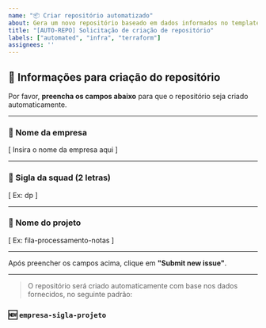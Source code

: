 ```yaml
---
name: "📦 Criar repositório automatizado"
about: Gera um novo repositório baseado em dados informados no template
title: "[AUTO-REPO] Solicitação de criação de repositório"
labels: ["automated", "infra", "terraform"]
assignees: ''
---
```


## 🧩 Informações para criação do repositório

Por favor, **preencha os campos abaixo** para que o repositório seja criado automaticamente.

---

### 🏢 Nome da empresa

[ Insira o nome da empresa aqui ]

 
---

### 👥 Sigla da squad (2 letras)

[ Ex: dp ]



---

### 🧾 Nome do projeto

[ Ex: fila-processamento-notas ]




---

Após preencher os campos acima, clique em **"Submit new issue"**.

---

> O repositório será criado automaticamente com base nos dados fornecidos, no seguinte padrão:

### 🆕 `empresa-sigla-projeto`

